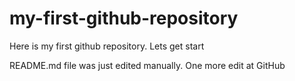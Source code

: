 # my-first-github-repository
Here is my first github repository. Lets get start

README.md file was just edited manually. One more edit at GitHub
